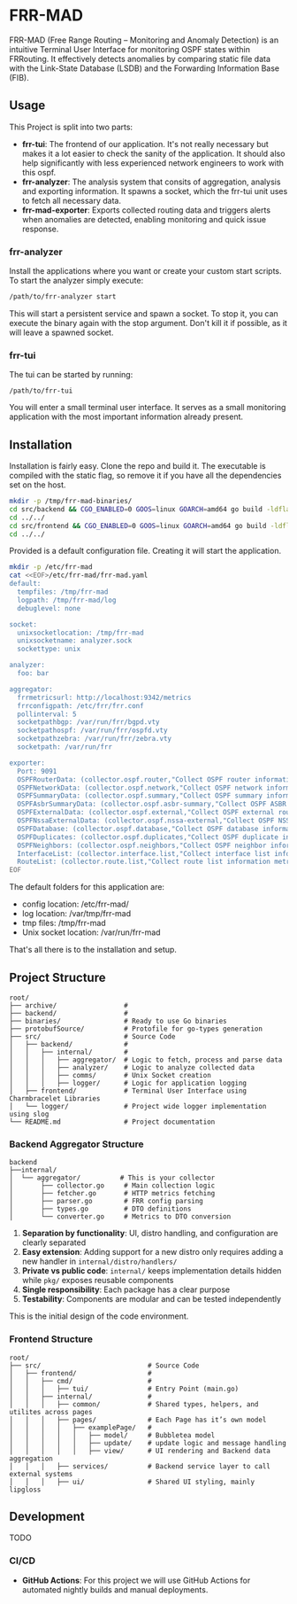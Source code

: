 # FRR-MAD

FRR-MAD (Free Range Routing – Monitoring and Anomaly Detection) is an intuitive Terminal User Interface for monitoring OSPF states within FRRouting.
It effectively detects anomalies by comparing static file data with the Link-State Database (LSDB) and the Forwarding Information Base (FIB).

## Usage

This Project is split into two parts:
- **frr-tui**: The frontend of our application. It's not really necessary but makes it a lot easier to check the sanity of the application. It should also help significantly with less experienced network engineers to work with this ospf.
- **frr-analyzer**: The analysis system that consits of aggregation, analysis and exporting information. It spawns a socket, which the frr-tui unit uses to fetch all necessary data.
- **frr-mad-exporter**: Exports collected routing data and triggers alerts when anomalies are detected, enabling monitoring and quick issue response.

### frr-analyzer
Install the applications where you want or create your custom start scripts. To start the analyzer simply execute:
```sh
/path/to/frr-analyzer start
```

This will start a persistent service and spawn a socket. To stop it, you can execute the binary again with the stop argument. Don't kill it if possible, as it will leave a spawned socket.

### frr-tui
The tui can be started by running:
```
/path/to/frr-tui
```

You will enter a small terminal user interface. It serves as a small monitoring application with the most important information already present. 

## Installation

Installation is fairly easy. Clone the repo and build it. The executable is compiled with the static flag, so remove it if you have all the dependencies set on the host.

```sh
mkdir -p /tmp/frr-mad-binaries/
cd src/backend && CGO_ENABLED=0 GOOS=linux GOARCH=amd64 go build -ldflags='-s' -o /tmp/frr-mad-binaries/frr-analyzer ./cmd/frr-analytics
cd ../../
cd src/frontend && CGO_ENABLED=0 GOOS=linux GOARCH=amd64 go build -ldflags='-s' -o /tmp/frr-mad-binaries/frr-tui ./cmd/tui
cd ../../
```

Provided is a default configuration file. Creating it will start the application. 

```sh
mkdir -p /etc/frr-mad
cat <<EOF>/etc/frr-mad/frr-mad.yaml
default:
  tempfiles: /tmp/frr-mad
  logpath: /tmp/frr-mad/log
  debuglevel: none 

socket:
  unixsocketlocation: /tmp/frr-mad
  unixsocketname: analyzer.sock
  sockettype: unix

analyzer:
  foo: bar

aggregator:
  frrmetricsurl: http://localhost:9342/metrics
  frrconfigpath: /etc/frr/frr.conf
  pollinterval: 5
  socketpathbgp: /var/run/frr/bgpd.vty
  socketpathospf: /var/run/frr/ospfd.vty
  socketpathzebra: /var/run/frr/zebra.vty
  socketpath: /var/run/frr

exporter:
  Port: 9091     
  OSPFRouterData: (collector.ospf.router,"Collect OSPF router information metrics",true)
  OSPFNetworkData: (collector.ospf.network,"Collect OSPF network information metrics",true)
  OSPFSummaryData: (collector.ospf.summary,"Collect OSPF summary information metrics",true)
  OSPFAsbrSummaryData: (collector.ospf.asbr-summary,"Collect OSPF ASBR summary information metrics",true)
  OSPFExternalData: (collector.ospf.external,"Collect OSPF external route information metrics",true)
  OSPFNssaExternalData: (collector.ospf.nssa-external,"Collect OSPF NSSA external route information metrics",true)
  OSPFDatabase: (collector.ospf.database,"Collect OSPF database information metrics",true)
  OSPFDuplicates: (collector.ospf.duplicates,"Collect OSPF duplicate information metrics",true)
  OSPFNeighbors: (collector.ospf.neighbors,"Collect OSPF neighbor information metrics",true)
  InterfaceList: (collector.interface.list,"Collect interface list information metrics",true)
  RouteList: (collector.route.list,"Collect route list information metrics",true)
EOF
```

The default folders for this application are:
- config location: /etc/frr-mad/
- log location: /var/tmp/frr-mad
- tmp files: /tmp/frr-mad
- Unix socket location: /var/run/frr-mad


That's all there is to the installation and setup.

## Project Structure

```
root/
├── archive/                 # 
├── backend/                 # 
├── binaries/                # Ready to use Go binaries
├── protobufSource/          # Protofile for go-types generation
├── src/                     # Source Code 
│   ├── backend/             # 
│   │   ├── internal/        # 
│   │   │   ├── aggregator/  # Logic to fetch, process and parse data
│   │   │   ├── analyzer/    # Logic to analyze collected data
│   │   │   ├── comms/       # Unix Socket creation
│   │   │   ├── logger/      # Logic for application logging
│   ├── frontend/            # Terminal User Interface using Charmbracelet Libraries
│   └── logger/              # Project wide logger implementation using slog
└── README.md                # Project documentation
```

### Backend Aggregator Structure

```
backend
├──internal/
│  └── aggregator/          # This is your collector
│       ├── collector.go     # Main collection logic
│       ├── fetcher.go       # HTTP metrics fetching
│       ├── parser.go        # FRR config parsing
│       ├── types.go         # DTO definitions
│       └── converter.go     # Metrics to DTO conversion
```

1. **Separation by functionality**: UI, distro handling, and configuration are clearly separated
2. **Easy extension**: Adding support for a new distro only requires adding a new handler in `internal/distro/handlers/`
3. **Private vs public code**: `internal/` keeps implementation details hidden while `pkg/` exposes reusable components
4. **Single responsibility**: Each package has a clear purpose
5. **Testability**: Components are modular and can be tested independently

This is the initial design of the code environment.

### Frontend Structure

```
root/
├── src/                           # Source Code 
│   ├── frontend/                  # 
│   │   ├── cmd/                   # 
│   │   │   ├── tui/               # Entry Point (main.go)
│   │   ├── internal/              # 
│   │   │   ├── common/            # Shared types, helpers, and utilites across pages
│   │   │   ├── pages/             # Each Page has it’s own model
│   │   │   │   ├── examplePage/   #
│   │   │   │   │   ├── model/     # Bubbletea model
│   │   │   │   │   ├── update/    # update logic and message handling
│   │   │   │   │   ├── view/      # UI rendering and Backend data aggregation
│   │   │   ├── services/          # Backend service layer to call external systems
│   │   │   ├── ui/                # Shared UI styling, mainly lipgloss
```

## Development

TODO

### CI/CD

- **GitHub Actions**: For this project we will use GitHub Actions for automated nightly builds and manual deployments.